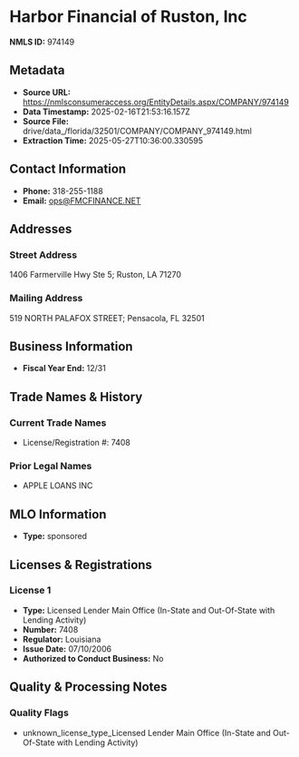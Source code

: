 # Harbor Financial of Ruston, Inc

**NMLS ID:** 974149

## Metadata
- **Source URL:** https://nmlsconsumeraccess.org/EntityDetails.aspx/COMPANY/974149
- **Data Timestamp:** 2025-02-16T21:53:16.157Z
- **Source File:** drive/data_/florida/32501/COMPANY/COMPANY_974149.html
- **Extraction Time:** 2025-05-27T10:36:00.330595

## Contact Information
- **Phone:** 318-255-1188
- **Email:** ops@FMCFINANCE.NET

## Addresses
### Street Address
1406 Farmerville Hwy Ste 5; Ruston, LA 71270

### Mailing Address
519 NORTH PALAFOX STREET; Pensacola, FL 32501

## Business Information
- **Fiscal Year End:** 12/31

## Trade Names & History
### Current Trade Names
- License/Registration #: 7408

### Prior Legal Names
- APPLE LOANS INC

## MLO Information
- **Type:** sponsored

## Licenses & Registrations

### License 1
- **Type:** Licensed Lender Main Office (In-State and Out-Of-State with Lending Activity)
- **Number:** 7408
- **Regulator:** Louisiana
- **Issue Date:** 07/10/2006
- **Authorized to Conduct Business:** No

## Quality & Processing Notes
### Quality Flags
- unknown_license_type_Licensed Lender Main Office (In-State and Out-Of-State with Lending Activity)
